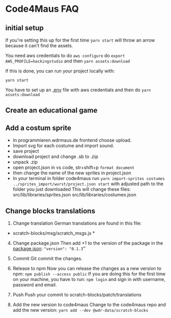 # Code4Maus FAQ

## initial setup

If you're setting this up for the first time `ỳarn start` will throw an arrow because it can't find the assets.

You need aws credentials to do
`aws configure`
do `export AWS_PROFILE=hackingstudio`
and then
`yarn assets:download`

 If this is done, you can run your project locally with:

`yarn start`


You have to set up an [.env](.env) file with aws credentials and then
do
`yarn assets:download`




## Create an educational game

## Add a costum sprite

- In programmieren.wdrmaus.de frontend choose upload.
- Import svg for each costume and import sound.
- save project
- download project and change .sb to .zip
- unpack .zip
- open project.json in vs code, str+shift+p ```format document```
- then change the name of the new sprites in project.json
- In your terminal in folder code4maus run ```yarn import-sprites costumes ../sprites_import/wurst/project.json start``` with adjusted path to the folder you just downloaded
This will change these files:
src/lib/libraries/sprites.json
src/lib/libraries/costumes.json


## Change blocks translations

1. Change translation
German translations are found in this file:
* scratch-blocks/msg/scratch_msgs.js *

4. Change package.json
Then add +1 to the version of the package in the [package.json](package.json):
`"version": "0.1.3`"`

5. Commit
Git commit the changes.

6. Release to npm
Now you can release the changes as a new version to npm:
`npm publish --access public`
If you are doing this for the first time on your machine, you have to run:
`npm login`
and sign in with username, password and email.

7. Push
Push your commit to scratch-blocks/patch/translations

7. Add the new version to code4maus
Change to the code4maus repo and add the new version:
`yarn add --dev @wdr-data/scratch-blocks`